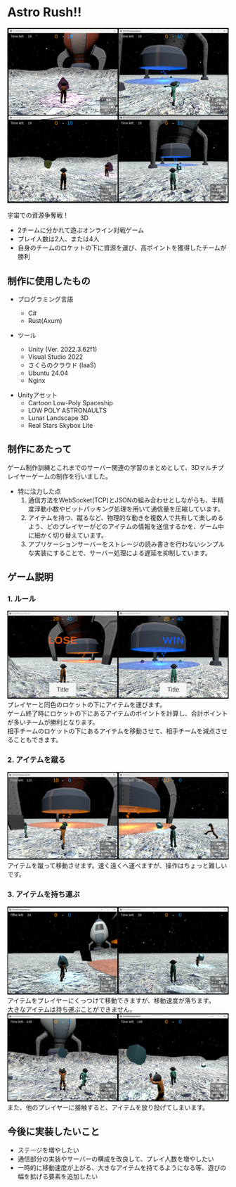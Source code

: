 # Astro Rush!!
![ゲーム概要画像](readme_img/multiplayers.png)

宇宙での資源争奪戦！

- 2チームに分かれて遊ぶオンライン対戦ゲーム
- プレイ人数は2人、または4人
- 自身のチームのロケットの下に資源を運び、高ポイントを獲得したチームが勝利

## 制作に使用したもの
- プログラミング言語
  - C#
  - Rust(Axum)

- ツール
  - Unity (Ver. 2022.3.62f1)
  - Visual Studio 2022
  - さくらのクラウド (IaaS)
  - Ubuntu 24.04
  - Nginx

* Unityアセット
  - Cartoon Low-Poly Spaceship
  - LOW POLY ASTRONAULTS
  - Lunar Landscape 3D
  - Real Stars Skybox Lite

## 制作にあたって
ゲーム制作訓練とこれまでのサーバー関連の学習のまとめとして、3Dマルチプレイヤーゲームの制作を行いました。
- 特に注力した点
  1. 通信方法をWebSocket(TCP)とJSONの組み合わせとしながらも、半精度浮動小数やビットパッキング処理を用いて通信量を圧縮しています。
  2. アイテムを持つ、蹴るなど、物理的な動きを複数人で共有して楽しめるよう、どのプレイヤーがどのアイテムの情報を送信するかを、ゲーム中に細かく切り替えています。
  3. アプリケーションサーバーをストレージの読み書きを行わないシンプルな実装にすることで、サーバー処理による遅延を抑制しています。

## ゲーム説明
### 1. ルール
![企画画像2](readme_img/result.png)
プレイヤーと同色のロケットの下にアイテムを運びます。<br>
ゲーム終了時にロケットの下にあるアイテムのポイントを計算し、合計ポイントが多いチームが勝利となります。<br>
相手チームのロケットの下にあるアイテムを移動させて、相手チームを減点させることもできます。

### 2. アイテムを蹴る
![企画画像1](readme_img/kick.png)
アイテムを蹴って移動させます。速く遠くへ運べますが、操作はちょっと難しいです。

### 3. アイテムを持ち運ぶ
![企画画像2](readme_img/hold.png)
アイテムをプレイヤーにくっつけて移動できますが、移動速度が落ちます。<br>
大きなアイテムは持ち運ぶことができません。
![企画画像2](readme_img/throw.png)
また、他のプレイヤーに接触すると、アイテムを放り投げてしまいます。

## 今後に実装したいこと
- ステージを増やしたい
- 通信部分の実装やサーバーの構成を改良して、プレイ人数を増やしたい
- 一時的に移動速度が上がる、大きなアイテムを持てるようになる等、遊びの幅を拡げる要素を追加したい
